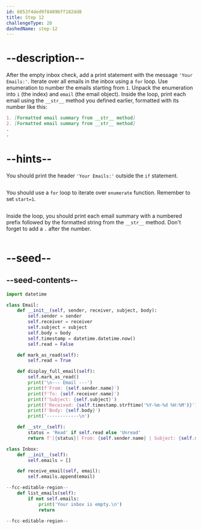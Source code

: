 ```yaml
---
id: 6853f4ded9f84896ff182dd8
title: Step 12
challengeType: 20
dashedName: step-12
---
```


# --description--

After the empty inbox check, add a print statement with the message `'Your Emails:'`. Iterate over all emails in the inbox using a `for` loop. Use enumeration to number the emails starting from `1`. Unpack the enumeration into `i` (the index) and `email` (the email object). Inside the loop, print each email using the `__str__` method you defined earlier, formatted with its number like this:

```md
1. [Formatted email summary from __str__ method]
2. [Formatted email summary from __str__ method]
.
.
```

# --hints--

You should print the header `'Your Emails:'` outside the `if` statement.

```js

```

You should use a `for` loop to iterate over `enumerate` function. Remember to set `start=1`.


```js

```

Inside the loop, you should print each email summary with a numbered prefix followed by the formatted string from the `__str__` method. Don't forget to add a `.` after the number.

```js

```

# --seed--

## --seed-contents--

```py
import datetime

class Email:
    def __init__(self, sender, receiver, subject, body):
        self.sender = sender
        self.receiver = receiver
        self.subject = subject
        self.body = body
        self.timestamp = datetime.datetime.now()
        self.read = False

    def mark_as_read(self):
        self.read = True

    def display_full_email(self):
        self.mark_as_read()
        print('\n--- Email ---')
        print(f'From: {self.sender.name}')
        print(f'To: {self.receiver.name}')
        print(f'Subject: {self.subject}')
        print(f'Received: {self.timestamp.strftime('%Y-%m-%d %H:%M')}')
        print(f'Body: {self.body}')
        print('------------\n')

    def __str__(self):
        status = 'Read' if self.read else 'Unread'
        return f'[{status}] From: {self.sender.name} | Subject: {self.subject} | Time: {self.timestamp.strftime('%Y-%m-%d %H:%M')}'

class Inbox:
    def __init__(self):
        self.emails = []

    def receive_email(self, email):
        self.emails.append(email)

--fcc-editable-region--
    def list_emails(self):
        if not self.emails:
            print('Your inbox is empty.\n')
            return

--fcc-editable-region--
```
